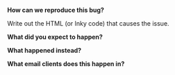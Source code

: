 <!-- Please only file bugs with Foundation on GitHub. If you've got a more general question about how to use Foundation, we can help you on the Foundation Forum: https://get.foundation/forum -->

**How can we reproduce this bug?**

Write out the HTML (or Inky code) that causes the issue.

**What did you expect to happen?**

**What happened instead?**

**What email clients does this happen in?**
